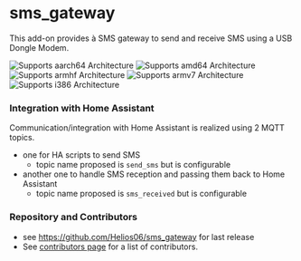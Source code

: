 # sms_gateway

This add-on provides à SMS gateway to send and receive SMS
using a USB Dongle Modem.

![Supports aarch64 Architecture][aarch64-shield] ![Supports amd64 Architecture][amd64-shield] ![Supports armhf Architecture][armhf-shield] ![Supports armv7 Architecture][armv7-shield] ![Supports i386 Architecture][i386-shield]

### Integration with Home Assistant 

Communication/integration with Home Assistant is realized 
using 2 MQTT topics. 
- one for HA scripts to send SMS 
  - topic name proposed is `send_sms` but is configurable
- another one to handle SMS reception and passing them back to 
Home Assistant
  - topic name proposed is `sms_received` but is configurable

### Repository and Contributors
- see https://github.com/Helios06/sms_gateway for last release
- See [contributors page](https://github.com/Helios06/sms_gateway) for a list of contributors.


[aarch64-shield]: https://img.shields.io/badge/aarch64-yes-green.svg
[amd64-shield]: https://img.shields.io/badge/amd64-yes-green.svg
[armhf-shield]: https://img.shields.io/badge/armhf-yes-green.svg
[armv7-shield]: https://img.shields.io/badge/armv7-yes-green.svg
[i386-shield]: https://img.shields.io/badge/i386-yes-green.svg